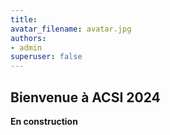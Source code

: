 ```yaml
---
title: 
avatar_filename: avatar.jpg
authors:
- admin
superuser: false
---
```

## Bienvenue à ACSI 2024  
**En construction**